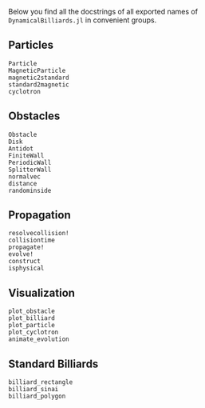 Below you find all the docstrings of all exported names of `DynamicalBilliards.jl` in convenient groups.

## Particles

```@docs
Particle
MagneticParticle
magnetic2standard
standard2magnetic
cyclotron
```

## Obstacles

```@docs
Obstacle
Disk
Antidot
FiniteWall
PeriodicWall
SplitterWall
normalvec
distance
randominside
```

## Propagation

```@docs
resolvecollision!
collisiontime
propagate!
evolve!
construct
isphysical
```

## Visualization
```@docs
plot_obstacle
plot_billiard
plot_particle
plot_cyclotron
animate_evolution
```

## Standard Billiards

```@docs
billiard_rectangle
billiard_sinai
billiard_polygon
```
